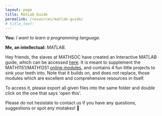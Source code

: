 ```yaml
---
layout: page
title: MatLab Guide
permalink: /resources/matlab-guide/
# title_text: 
---
```


**You:** *I want to learn a programming language.*

**Me, an intellectual:** *MATLAB.*

Hey friends, the slaves at MATHSOC have created an Interactive MATLAB guide, which can be accessed [here]({{site.url}}/assets/files/MATLAB_Guide.zip). It is meant to supplement the MATH1151/MATH1251 [online modules](https://www.maths.unsw.edu.au/sites/default/files/MatlabSelfPaced/index.html), and contains 4 fun little projects to sink your teeth into. Note that it builds on, and does not replace, those modules which are excellent and comprehensive resources in itself. 

To access it, please export all given files into the same folder and double click on the one that says 'open this'.

Please do not hesistate to contact us if you have any questions, suggestions or spot any mistakes! 🙂